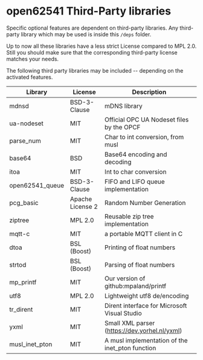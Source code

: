 # open62541 Third-Party libraries

Specific optional features are dependent on third-party libraries.
Any third-party library which may be used is inside this `/deps` folder.

Up to now all these libraries have a less strict License compared to MPL 2.0.
Still you should make sure that the corresponding third-party license matches your needs.

The following third party libraries may be included -- depending on the activated features.

| Library         | License          | Description                                     |
|-----------------|------------------|-------------------------------------------------|
| mdnsd           | BSD-3-Clause     | mDNS library                                    |
| ua-nodeset      | MIT              | Official OPC UA Nodeset files by the OPCF       |
| parse_num       | MIT              | Char to int conversion, from musl               |
| base64          | BSD              | Base64 encoding and decoding                    |
| itoa            | MIT              | Int to char conversion                          |
| open62541_queue | BSD-3-Clause     | FIFO and LIFO queue implementation              |
| pcg_basic       | Apache License 2 | Random Number Generation                        |
| ziptree         | MPL 2.0          | Reusable zip tree implementation                |
| mqtt-c          | MIT              | a portable MQTT client in C                     |
| dtoa            | BSL (Boost)      | Printing of float numbers                       |
| strtod          | BSL (Boost)      | Parsing of float numbers                        |
| mp_printf       | MIT              | Our version of github:mpaland/printf            |
| utf8            | MPL 2.0          | Lightweight utf8 de/encoding                    |
| tr_dirent       | MIT              | Dirent interface for Microsoft Visual Studio    |
| yxml            | MIT              | Small XML parser (https://dev.yorhel.nl/yxml)   |
| musl_inet_pton  | MIT              | A musl implementation of the inet_pton function |
